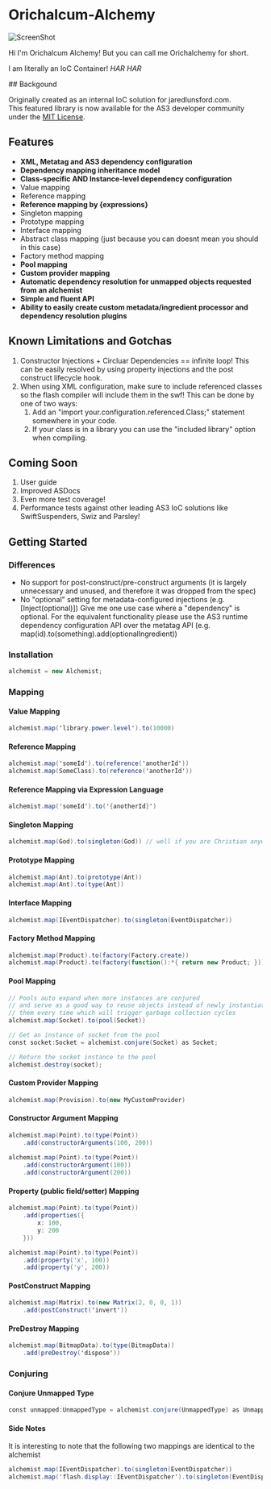 Orichalcum-Alchemy
==================

![ScreenShot](https://raw.github.com/LandonLunsford/Orichalcum-Alchemy/master/images/orichalchemy-pot.png)

<p>
Hi I'm Orichalcum Alchemy!
But you can call me Orichalchemy for short.
</p>
<p>
I am literally an IoC Container!
<i>HAR HAR</i>
</p>
## Backgound

Originally created as an internal IoC solution for jaredlunsford.com.
<br>
This featured library is now available for the AS3 developer community under the [MIT License](https://github.com/LandonLunsford/Orichalcum-Alchemy/blob/master/license).
<br>

## Features
- <b>XML, Metatag and AS3 dependency configuration</b>
- <b>Dependency mapping inheritance model</b>
- <b>Class-specific AND Instance-level dependency configuration</b>
- Value mapping
- Reference mapping
- <b>Reference mapping by {expressions}</b>
- Singleton mapping
- Prototype mapping
- Interface mapping
- Abstract class mapping (just because you can doesnt mean you should in this case)
- Factory method mapping
- <b>Pool mapping</b>
- <b>Custom provider mapping</b>
- <b>Automatic dependency resolution for unmapped objects requested from an alchemist</b>
- <b>Simple and fluent API</b>
- <b>Ability to easily create custom metadata/ingredient processor and dependency resolution plugins</b>

## Known Limitations and Gotchas

1. Constructor Injections + Circluar Dependencies == infinite loop! This can be easily resolved by using property injections and the post construct lifecycle hook.
2. When using XML configuration, make sure to include referenced classes so the flash compiler will include them in the swf! This can be done by one of two ways:
	1. Add an "import your.configuration.referenced.Class;" statement somewhere in your code.
	2. If your class is in a library you can use the "included library" option when compiling.

## Coming Soon
1. User guide
2. Improved ASDocs
3. Even more test coverage!
4. Performance tests against other leading AS3 IoC solutions like SwiftSuspenders, Swiz and Parsley!

## Getting Started

### Differences
- No support for post-construct/pre-construct arguments (it is largely unnecessary and unused, and therefore it was dropped from the spec)
- No "optional" setting for metadata-configured injections (e.g. [Inject(optional)])
Give me one use case where a "dependency" is optional.
For the equivalent functionality please use the AS3 runtime dependency configuration API over the metatag API (e.g. map(id).to(something).add(optionalIngredient))

### Installation
```actionscript
alchemist = new Alchemist;
```
### Mapping

#### Value Mapping
```actionscript
alchemist.map('library.power.level').to(10000)
```
#### Reference Mapping
```actionscript
alchemist.map('someId').to(reference('anotherId'))
alchemist.map(SomeClass).to(reference('anotherId'))
```
#### Reference Mapping via Expression Language
```actionscript
alchemist.map('someId').to('{anotherId}')
```
#### Singleton Mapping
```actionscript
alchemist.map(God).to(singleton(God)) // well if you are Christian anyway
```
#### Prototype Mapping
```actionscript
alchemist.map(Ant).to(prototype(Ant))
alchemist.map(Ant).to(type(Ant))
```
#### Interface Mapping
```actionscript
alchemist.map(IEventDispatcher).to(singleton(EventDispatcher))
```	
#### Factory Method Mapping
```actionscript
alchemist.map(Product).to(factory(Factory.create))
alchemist.map(Product).to(factory(function():*{ return new Product; }))
```	
#### Pool Mapping
```actionscript
// Pools auto expand when more instances are conjured
// and serve as a good way to reuse objects instead of newly instantiating
// them every time which will trigger garbage collection cycles
alchemist.map(Socket).to(pool(Socket))

// Get an instance of socket from the pool
const socket:Socket = alchemist.conjure(Socket) as Socket;

// Return the socket instance to the pool
alchemist.destroy(socket);
```
#### Custom Provider Mapping
```actionscript
alchemist.map(Provision).to(new MyCustomProvider)
```
#### Constructor Argument Mapping
```actionscript
alchemist.map(Point).to(type(Point))
	.add(constructorArguments(100, 200))
	
alchemist.map(Point).to(type(Point))
	.add(constructorArgument(100))
	.add(constructorArgument(200))
```		
#### Property (public field/setter) Mapping
```actionscript
alchemist.map(Point).to(type(Point))
	.add(properties({
		x: 100,
		y: 200
	}))

alchemist.map(Point).to(type(Point))
	.add(property('x', 100))
	.add(property('y', 200))
```	
#### PostConstruct Mapping
```actionscript
alchemist.map(Matrix).to(new Matrix(2, 0, 0, 1))
	.add(postConstruct('invert'))
```		
#### PreDestroy Mapping
```actionscript
alchemist.map(BitmapData).to(type(BitmapData))
	.add(preDestroy('dispose'))
```		
		
	
### Conjuring

#### Conjure Unmapped Type
```actionscript
const unmapped:UnmappedType = alchemist.conjure(UnmappedType) as UnmappedType;
```
#### Side Notes
It is interesting to note that the following two mappings are identical to the alchemist
```actionscript
alchemist.map(IEventDispatcher).to(singleton(EventDispatcher))
alchemist.map('flash.display::IEventDispatcher').to(singleton(EventDispatcher))
```
